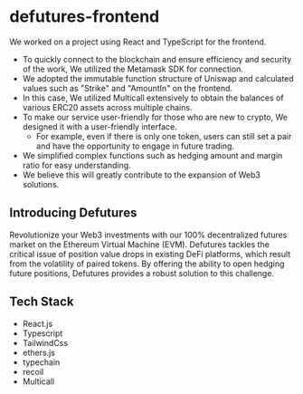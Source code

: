 # defutures-frontend

We worked on a project using React and TypeScript for the frontend. 
- To quickly connect to the blockchain and ensure efficiency and security of the work, We utilized the Metamask SDK for connection.   
- We adopted the immutable function structure of Uniswap and calculated values such as "Strike" and "AmountIn" on the frontend.  
- In this case, We utilized Multicall extensively to obtain the balances of various ERC20 assets across multiple chains.
- To make our service user-friendly for those who are new to crypto, We designed it with a user-friendly interface.   
  - For example, even if there is only one token, users can still set a pair and have the opportunity to engage in future trading.  
- We simplified complex functions such as hedging amount and margin ratio for easy understanding.   
- We believe this will greatly contribute to the expansion of Web3 solutions.  

## Introducing Defutures
Revolutionize your Web3 investments with our 100% decentralized futures market on the Ethereum Virtual Machine (EVM). Defutures tackles the critical issue of position value drops in existing DeFi platforms, which result from the volatility of paired tokens. By offering the ability to open hedging future positions, Defutures provides a robust solution to this challenge.

## Tech Stack
- React.js
- Typescript
- TailwindCss
- ethers.js
- typechain
- recoil
- Multicall
